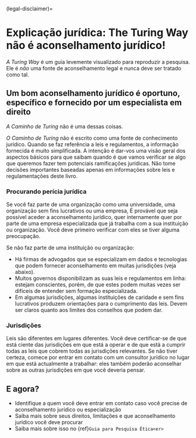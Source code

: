 (legal-disclaimer)=
# Explicação jurídica: The Turing Way não é aconselhamento jurídico!

_A Turing Way_ é um guia levemente visualizado para reproduzir a pesquisa. Ele é *não* uma fonte de aconselhamento legal e nunca deve ser tratado como tal.

## Um bom aconselhamento jurídico é oportuno, específico e fornecido por um especialista em direito

_A Caminho de Turing_ não é uma dessas coisas.

_O Caminho de Turing_ não é escrito como uma fonte de conhecimento jurídico. Quando se faz referência a leis e regulamentos, a informação fornecida é muito simplificada. A intenção é dar-vos uma visão geral dos aspectos básicos para que saibam quando é que vamos verificar se algo que queremos fazer tem potenciais ramificações jurídicas. Não tome decisões importantes baseadas apenas em informações sobre leis e regulamentações deste livro.

### Procurando perícia jurídica

Se você faz parte de uma organização como uma universidade, uma organização sem fins lucrativos ou uma empresa, É provável que seja possível aceder a aconselhamento jurídico, quer internamente quer por parte de uma empresa especializada que já trabalha com a sua instituição ou organização. Você deve primeiro verificar com eles se tiver alguma preocupação.

Se não faz parte de uma instituição ou organização:
- Há firmas de advogados que se especializam em dados e tecnologias que podem fornecer aconselhamento em muitas jurisdições (veja abaixo).
- Muitos governos disponibilizam as suas leis e regulamentos em linha: estejam conscientes, porém, de que estes podem muitas vezes ser difíceis de entender sem formação especializada.
- Em algumas jurisdições, algumas instituições de caridade e sem fins lucrativos produzem orientações para o cumprimento das leis. Devem ser claros quanto aos limites dos conselhos que podem dar.

### Jurisdições

Leis são diferentes em lugares diferentes. Você deve certificar-se de que está ciente das jurisdições em que está a operar e de que está a cumprir todas as leis que cobrem todas as jurisdições relevantes. Se não tiver certeza, comece por entrar em contato com um consultor jurídico no lugar em que está actualmente a trabalhar: eles também poderão aconselhar sobre as outras jurisdições em que você deveria pensar.

## E agora?

- Identifique a quem você deve entrar em contato caso você precise de aconselhamento jurídico ou especialização
- Saiba mais sobre seus direitos, limitações e que aconselhamento jurídico você deve procurar
- Saiba mais sobre isso no {ref}`Guia para Pesquisa Ética<er>`
